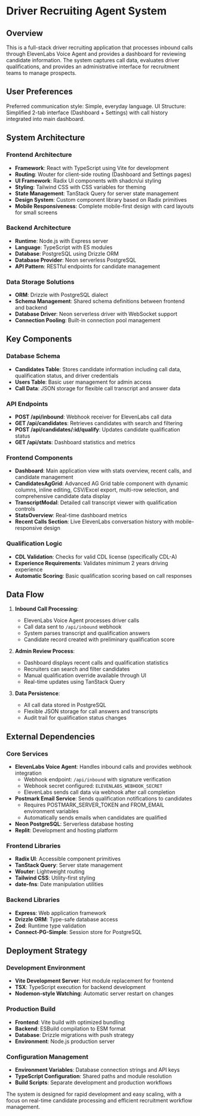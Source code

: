 # Driver Recruiting Agent System

## Overview

This is a full-stack driver recruiting application that processes inbound calls through ElevenLabs Voice Agent and provides a dashboard for reviewing candidate information. The system captures call data, evaluates driver qualifications, and provides an administrative interface for recruitment teams to manage prospects.

## User Preferences

Preferred communication style: Simple, everyday language.
UI Structure: Simplified 2-tab interface (Dashboard + Settings) with call history integrated into main dashboard.

## System Architecture

### Frontend Architecture
- **Framework**: React with TypeScript using Vite for development
- **Routing**: Wouter for client-side routing (Dashboard and Settings pages)
- **UI Framework**: Radix UI components with shadcn/ui styling
- **Styling**: Tailwind CSS with CSS variables for theming
- **State Management**: TanStack Query for server state management
- **Design System**: Custom component library based on Radix primitives
- **Mobile Responsiveness**: Complete mobile-first design with card layouts for small screens

### Backend Architecture
- **Runtime**: Node.js with Express server
- **Language**: TypeScript with ES modules
- **Database**: PostgreSQL using Drizzle ORM
- **Database Provider**: Neon serverless PostgreSQL
- **API Pattern**: RESTful endpoints for candidate management

### Data Storage Solutions
- **ORM**: Drizzle with PostgreSQL dialect
- **Schema Management**: Shared schema definitions between frontend and backend
- **Database Driver**: Neon serverless driver with WebSocket support
- **Connection Pooling**: Built-in connection pool management

## Key Components

### Database Schema
- **Candidates Table**: Stores candidate information including call data, qualification status, and driver credentials
- **Users Table**: Basic user management for admin access
- **Call Data**: JSON storage for flexible call transcript and answer data

### API Endpoints
- **POST /api/inbound**: Webhook receiver for ElevenLabs call data
- **GET /api/candidates**: Retrieves candidates with search and filtering
- **POST /api/candidates/:id/qualify**: Updates candidate qualification status
- **GET /api/stats**: Dashboard statistics and metrics

### Frontend Components
- **Dashboard**: Main application view with stats overview, recent calls, and candidate management
- **CandidatesAgGrid**: Advanced AG Grid table component with dynamic columns, inline editing, CSV/Excel export, multi-row selection, and comprehensive candidate data display
- **TranscriptModal**: Detailed call transcript viewer with qualification controls
- **StatsOverview**: Real-time dashboard metrics
- **Recent Calls Section**: Live ElevenLabs conversation history with mobile-responsive design

### Qualification Logic
- **CDL Validation**: Checks for valid CDL license (specifically CDL-A)
- **Experience Requirements**: Validates minimum 2 years driving experience
- **Automatic Scoring**: Basic qualification scoring based on call responses

## Data Flow

1. **Inbound Call Processing**:
   - ElevenLabs Voice Agent processes driver calls
   - Call data sent to `/api/inbound` webhook
   - System parses transcript and qualification answers
   - Candidate record created with preliminary qualification score

2. **Admin Review Process**:
   - Dashboard displays recent calls and qualification statistics
   - Recruiters can search and filter candidates
   - Manual qualification override available through UI
   - Real-time updates using TanStack Query

3. **Data Persistence**:
   - All call data stored in PostgreSQL
   - Flexible JSON storage for call answers and transcripts
   - Audit trail for qualification status changes

## External Dependencies

### Core Services
- **ElevenLabs Voice Agent**: Handles inbound calls and provides webhook integration
  - Webhook endpoint: `/api/inbound` with signature verification
  - Webhook secret configured: `ELEVENLABS_WEBHOOK_SECRET`
  - ElevenLabs sends call data via webhook after call completion
- **Postmark Email Service**: Sends qualification notifications to candidates
  - Requires POSTMARK_SERVER_TOKEN and FROM_EMAIL environment variables
  - Automatically sends emails when candidates are qualified
- **Neon PostgreSQL**: Serverless database hosting
- **Replit**: Development and hosting platform

### Frontend Libraries
- **Radix UI**: Accessible component primitives
- **TanStack Query**: Server state management
- **Wouter**: Lightweight routing
- **Tailwind CSS**: Utility-first styling
- **date-fns**: Date manipulation utilities

### Backend Libraries
- **Express**: Web application framework
- **Drizzle ORM**: Type-safe database access
- **Zod**: Runtime type validation
- **Connect-PG-Simple**: Session store for PostgreSQL

## Deployment Strategy

### Development Environment
- **Vite Development Server**: Hot module replacement for frontend
- **TSX**: TypeScript execution for backend development
- **Nodemon-style Watching**: Automatic server restart on changes

### Production Build
- **Frontend**: Vite build with optimized bundling
- **Backend**: ESBuild compilation to ESM format
- **Database**: Drizzle migrations with push strategy
- **Environment**: Node.js production server

### Configuration Management
- **Environment Variables**: Database connection strings and API keys
- **TypeScript Configuration**: Shared paths and module resolution
- **Build Scripts**: Separate development and production workflows

The system is designed for rapid development and easy scaling, with a focus on real-time candidate processing and efficient recruitment workflow management.